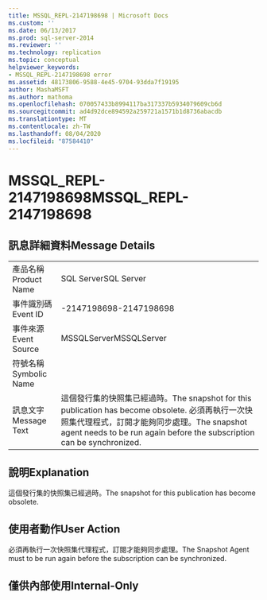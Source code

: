 ```yaml
---
title: MSSQL_REPL-2147198698 | Microsoft Docs
ms.custom: ''
ms.date: 06/13/2017
ms.prod: sql-server-2014
ms.reviewer: ''
ms.technology: replication
ms.topic: conceptual
helpviewer_keywords:
- MSSQL_REPL-2147198698 error
ms.assetid: 48173806-9588-4e45-9704-93dda7f19195
author: MashaMSFT
ms.author: mathoma
ms.openlocfilehash: 070057433b8994117ba317337b5934079609cb6d
ms.sourcegitcommit: ad4d92dce894592a259721a1571b1d8736abacdb
ms.translationtype: MT
ms.contentlocale: zh-TW
ms.lasthandoff: 08/04/2020
ms.locfileid: "87584410"
---
```

# <a name="mssql_repl-2147198698"></a><span data-ttu-id="5124d-102">MSSQL_REPL-2147198698</span><span class="sxs-lookup"><span data-stu-id="5124d-102">MSSQL_REPL-2147198698</span></span>
    
## <a name="message-details"></a><span data-ttu-id="5124d-103">訊息詳細資料</span><span class="sxs-lookup"><span data-stu-id="5124d-103">Message Details</span></span>  
  
|||  
|-|-|  
|<span data-ttu-id="5124d-104">產品名稱</span><span class="sxs-lookup"><span data-stu-id="5124d-104">Product Name</span></span>|<span data-ttu-id="5124d-105">SQL Server</span><span class="sxs-lookup"><span data-stu-id="5124d-105">SQL Server</span></span>|  
|<span data-ttu-id="5124d-106">事件識別碼</span><span class="sxs-lookup"><span data-stu-id="5124d-106">Event ID</span></span>|<span data-ttu-id="5124d-107">-2147198698</span><span class="sxs-lookup"><span data-stu-id="5124d-107">-2147198698</span></span>|  
|<span data-ttu-id="5124d-108">事件來源</span><span class="sxs-lookup"><span data-stu-id="5124d-108">Event Source</span></span>|<span data-ttu-id="5124d-109">MSSQLServer</span><span class="sxs-lookup"><span data-stu-id="5124d-109">MSSQLServer</span></span>|  
|<span data-ttu-id="5124d-110">符號名稱</span><span class="sxs-lookup"><span data-stu-id="5124d-110">Symbolic Name</span></span>||  
|<span data-ttu-id="5124d-111">訊息文字</span><span class="sxs-lookup"><span data-stu-id="5124d-111">Message Text</span></span>|<span data-ttu-id="5124d-112">這個發行集的快照集已經過時。</span><span class="sxs-lookup"><span data-stu-id="5124d-112">The snapshot for this publication has become obsolete.</span></span> <span data-ttu-id="5124d-113">必須再執行一次快照集代理程式，訂閱才能夠同步處理。</span><span class="sxs-lookup"><span data-stu-id="5124d-113">The snapshot agent needs to be run again before the subscription can be synchronized.</span></span>|  
  
## <a name="explanation"></a><span data-ttu-id="5124d-114">說明</span><span class="sxs-lookup"><span data-stu-id="5124d-114">Explanation</span></span>  
 <span data-ttu-id="5124d-115">這個發行集的快照集已經過時。</span><span class="sxs-lookup"><span data-stu-id="5124d-115">The snapshot for this publication has become obsolete.</span></span>  
  
## <a name="user-action"></a><span data-ttu-id="5124d-116">使用者動作</span><span class="sxs-lookup"><span data-stu-id="5124d-116">User Action</span></span>  
 <span data-ttu-id="5124d-117">必須再執行一次快照集代理程式，訂閱才能夠同步處理。</span><span class="sxs-lookup"><span data-stu-id="5124d-117">The Snapshot Agent must to be run again before the subscription can be synchronized.</span></span>  
  
## <a name="internal-only"></a><span data-ttu-id="5124d-118">僅供內部使用</span><span class="sxs-lookup"><span data-stu-id="5124d-118">Internal-Only</span></span>  
  
